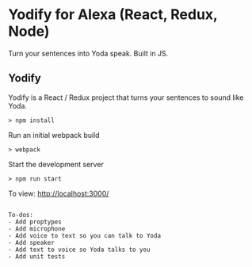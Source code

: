 # Yodify for Alexa (React, Redux, Node)

Turn your sentences into Yoda speak. Built in JS.

## Yodify

Yodify is a React / Redux project that turns your sentences to sound like Yoda.

```
> npm install
```

Run an initial webpack build
```
> webpack
```

Start the development server
```
> npm run start
```

To view: [http://localhost:3000/](http://localhost:3000/)

```

To-dos:
- Add proptypes
- Add microphone
- Add voice to text so you can talk to Yoda
- Add speaker
- Add text to voice so Yoda talks to you
- Add unit tests